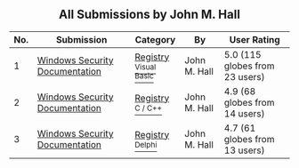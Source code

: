 ﻿<div align="center">

## All Submissions by John M\. Hall

</div>

No.  | Submission | Category | By   | User Rating
---- | ---------- | -------- | ---- | -----------
1 | [Windows Security Documentation<br />](https://github.com/Planet-Source-Code/john-m-hall-windows-security-documentation__1-31084) | [Registry<br /><sup>Visual Basic</sup>](../ByCategory/registry__1-36.md) | John M\. Hall | 5.0 (115 globes from 23 users)
2 | [Windows Security Documentation<br />](https://github.com/Planet-Source-Code/john-m-hall-windows-security-documentation__3-3195) | [Registry<br /><sup>C / C++</sup>](../ByCategory/registry__3-11.md) | John M\. Hall | 4.9 (68 globes from 14 users)
3 | [Windows Security Documentation<br />](https://github.com/Planet-Source-Code/john-m-hall-windows-security-documentation__7-573) | [Registry<br /><sup>Delphi</sup>](../ByCategory/registry__7-36.md) | John M\. Hall | 4.7 (61 globes from 13 users)
